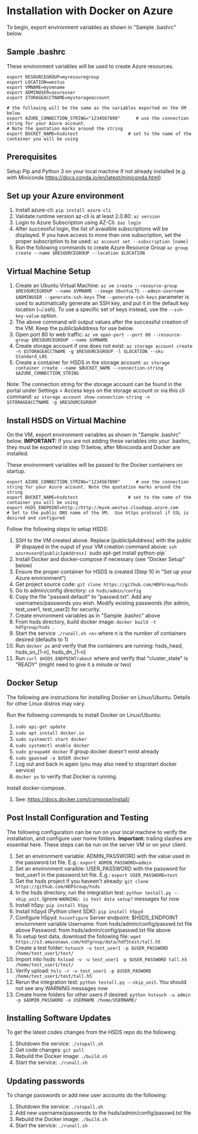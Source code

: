 Installation with Docker on Azure
=================================

To begin, export environment variables as shown in "Sample .bashrc" below.

Sample .bashrc
--------------

These environment variables will be used to create Azure resources.

    export RESOURCEGROUP=myresouregroup
    export LOCATION=westus
    export VMNAME=myvmname
    export ADMINUSER=azureuser
    export STORAGEACCTNAME=mystorageaccount

    # the following will be the same as the variables exported on the VM below
    export AZURE_CONNECTION_STRING="1234567890"      # use the connection string for your Azure account.                                                     # Note the quotation marks around the string
    export BUCKET_NAME=hsdstest                   # set to the name of the container you will be using

Prerequisites
-------------

Setup Pip and Python 3 on your local machine if not already installed (e.g. with Miniconda <https://docs.conda.io/en/latest/miniconda.html>)

Set up your Azure environment
-----------------------------

1. Install azure-cli: `pip install azure-cli`
2. Validate runtime version az-cli is at least 2.0.80: `az version`
3. Login to Azure Subscription using AZ-Cli. `$az login`
4. After successful login, the list of avaialble subscriptions will be displayed. If you have access to more than one subscription, set the proper subscription to be used: `az account set --subscription [name]`
5. Run the following commands to create Azure Resource Group `az group create --name $RESOURCEGROUP --location $LOCATION`


Virtual Machine Setup
---------------------

1. Create an Ubuntu Virtual Machine: `az vm create
  --resource-group $RESOURCEGROUP
  --name $VMNAME
  --image UbuntuLTS
  --admin-username $ADMINUSER
  --generate-ssh-keys`
The `--generate-ssh-keys` parameter is used to automatically generate an SSH key, and put it in the default key location (~/.ssh). To use a specific set of keys instead, use the `--ssh-key-value` option.
2. The above command will output values after the successful creation of the VM.  Keep the publicIpAddress for use below.
3. Open port 80 to web traffic: `az vm open-port --port 80 --resource-group $RESOURCEGROUP --name $VMNAME`
4. Create storage account if one does not exist: `az storage account create -n $STORAGEACCTNAME -g $RESOURCEGROUP -l $LOCATION --sku Standard_LRS`
5. Create a container for HSDS in the storage account: `az storage container create --name $BUCKET_NAME --connection-string $AZURE_CONNECTION_STRING`

Note: The connection string for the storage account can be found in the portal under Settings > Access keys on the storage account or via this cli command: `az storage account show-connection-string -n $STORAGEACCTNAME -g $RESOURCEGROUP`

Install HSDS on Virtual Machine
-------------------------------

On the VM, export environment variables as shown in "Sample .bashrc" below. **IMPORTANT:** If you are not adding these variables into your .bashrc, they must be exported in step 11 below, after Miniconda and Docker are installed.

These environment variables will be passed to the Docker containers on startup.

    export AZURE_CONNECTION_STRING="1234567890"      # use the connection string for your Azure account. Note the quotation marks around the string
    export BUCKET_NAME=hsdstest                   # set to the name of the container you will be using
    export HSDS_ENDPOINT=http://http://myvm.westus.cloudapp.azure.com      # Set to the public DNS name of the VM.  Use https protocol if SSL is desired and configured

Follow the following steps to setup HSDS:

1. SSH to the VM created above.  Replace [publicIpAddress] with the public IP dispayed in the ouput of your VM creation command above: `ssh azureuser@[publicIpAddress]
`sudo apt-get install python-pip`
2. Install Docker and docker-compose if necessary (see "Docker Setup" below)
3. Ensure the proper container for HSDS is created (Step 10 in "Set up your Azure environment")
4. Get project source code: `git clone https://github.com/HDFGroup/hsds`
5. Go to admin/config directory: `cd hsds/admin/config`
6. Copy the file "passwd.default" to "passwd.txt".  Add any usernames/passwords you wish.  Modify existing passwords (for admin, test_user1, test_user2) for security.
7. Create environment variables as in "Sample .bashrc" above
8. From hsds directory, build docker image:  `docker build -t hdfgroup/hsds .`
9. Start the service `./runall.sh <n>` where n is the number of containers desired (defaults to 1)
10. Run `docker ps` and verify that the containers are running: hsds_head, hsds_sn_[1-n], hsds_dn_[1-n]
11. Run `curl $HSDS_ENDPOINT/about` where and verify that "cluster_state" is "READY" (might need to give it a minute or two)

Docker Setup
------------

The following are instructions for installing Docker on Linux/Ubuntu.  Details for other Linux distros
may vary.

Run the following commands to install Docker on Linux/Ubuntu:

1. `sudo api-get update`
2. `sudo apt install docker.io`
3. `sudo systemctl start docker`
4. `sudo systemctl enable docker`
5. `sudo groupadd docker` if group docker doesn't exist already
6. `sudo gpasswd -a $USER docker`
7. Log out and back in again (you may also need to stop/start docker service)
8. `docker ps` to verify that Docker is running.

Install docker-compose.

1. See: <https://docs.docker.com/compose/install/>

Post Install Configuration and Testing
--------------------------------------

The following configuration can be run on your local machine to verify the installation, and configure
user home folders. **Important:** trailing slashes are essential here.  These steps can be run
on the server VM or on your client.

1. Set an environment variable: ADMIN_PASSWORD with the value used in the password.txt file.  E.g.: `export ADMIN_PASSWORD=admin`
2. Set an environment varaible: USER_PASSWORD with the password for test_user1 in the password.txt file.  E.g.: `export USER_PASSWORD=test`
3. Get the hsds project if you haveen't already: `git clone https://github.com/HDFGroup/hsds`
4. In the hsds directory, run the integration test: `python testall.py --skip_unit`. Ignore `WARNING: is test data setup?` messages for now
5. Install h5py: `pip install h5py`
6. Install h5pyd (Python client SDK): `pip install h5pyd`
7. Configure h5pyd: `hsconfigure`
Server endpoint: $HSDS_ENDPOINT enviornment variable
Username: from hsds/admin/config/passwd.txt file above
Password: from hsds/admin/config/passwd.txt file above
8. To setup test data, download the following file: `wget https://s3.amazonaws.com/hdfgroup/data/hdf5test/tall.h5`
9. Create a test folder: `hstouch -u test_user1 -p $USER_PASSWORD /home/test_user1/test/`
10. Import into hsds: `hsload -v -u test_user1 -p $USER_PASSWORD tall.h5 /home/test_user1/test/`
11. Verify upload: `hsls -r -u test_user1 -p $USER_PASWORD /home/test_user1/test/tall.h5`
12. Rerun the integration test: `python testall.py --skip_unit`.  You should not see any WARNING messages now
13. Create home folders for other users if desired: `python hstouch -u admin -p $ADMIN_PASSWORD -o USERNAME /home/USERNAME/`

Installing Software Updates
---------------------------

To get the latest codes changes from the HSDS repo do the following:

1. Shutdown the service: `./stopall.sh`
2. Get code changes: `git pull`
3. Rebuild the Docker image: `./build.sh`
4. Start the service: `./runall.sh`

Updating passwords
------------------

To change passwords or add new user accounts do the following:

1. Shutdown the service: `./stopall.sh`
2. Add new username/passwords to the hsds/admin/config/passwd.txt file
3. Rebuild the Docker image: `./build.sh`
4. Start the service: `./runall.sh`
